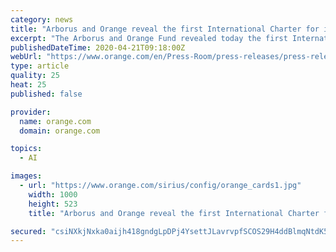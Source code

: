 ```yaml
---
category: news
title: "Arborus and Orange reveal the first International Charter for inclusive Artificial Intelligence"
excerpt: "The Arborus and Orange Fund revealed today the first International Charter for inclusive Artificial Intelligence, under the esteemed patronage of Cédric O, French Secretary of State for the Digital Sector, attached to the Minister of Economy and Finance and the Minister of Public Action and Accounts. This Charter is intended to be a reference ..."
publishedDateTime: 2020-04-21T09:18:00Z
webUrl: "https://www.orange.com/en/Press-Room/press-releases/press-releases-2020/Arborus-and-Orange-reveal-the-first-International-Charter-for-inclusive-Artificial-Intelligence-under-the-esteemed-patronage-of-the-French-Secretary-of-State-for-the-Digital-Sector"
type: article
quality: 25
heat: 25
published: false

provider:
  name: orange.com
  domain: orange.com

topics:
  - AI

images:
  - url: "https://www.orange.com/sirius/config/orange_cards1.jpg"
    width: 1000
    height: 523
    title: "Arborus and Orange reveal the first International Charter for inclusive Artificial Intelligence"

secured: "csiNXkjNxka0aijh418gndgLpDPj4YsettJLavrvpfSCOS29H4ddBlmqNtdK5mkg8/E4IlmpyK2RHzKIP/vwKmOD2ljKCyEnv/g+0pquldPuVLl1XgWln9YEbbW219S4Dyl7PvJk2EUkmatGETIRw4Kr2voBZBa5+oJn3bPS8ILxsyzBQHIBE+R/WlKyn2bWGwGISzSgSoeJnxPRif7haGmuJ1BKk0rg6gQUN/4oOM5LQ/T3UlM8hNLfir2DPxNQTCOLIoKGJnsyL0DHhrqfnY4BkPe9n9Qm2zJmmbmTevcbP9BjNZpg1FGuckg8Rbm/;klgSzYA3ehgvRGJg4xsz8g=="
---
```


